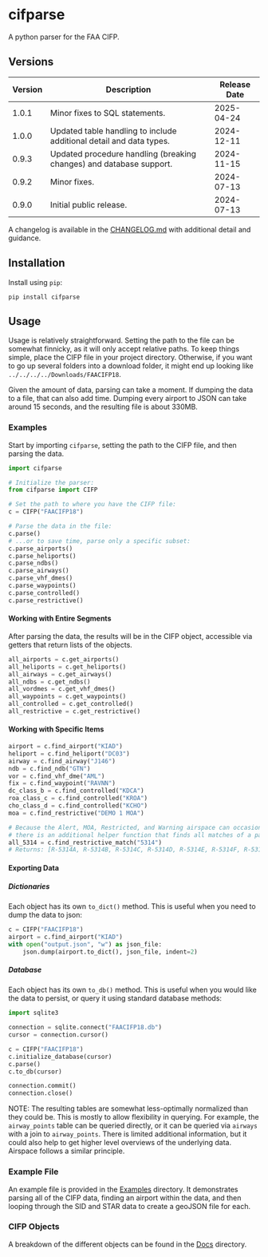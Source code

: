 # cifparse

A python parser for the FAA CIFP.

## Versions

| Version | Description                                                         | Release Date |
| ------- | ------------------------------------------------------------------- | ------------ |
| 1.0.1   | Minor fixes to SQL statements.                                      | 2025-04-24   |
| 1.0.0   | Updated table handling to include additional detail and data types. | 2024-12-11   |
| 0.9.3   | Updated procedure handling (breaking changes) and database support. | 2024-11-15   |
| 0.9.2   | Minor fixes.                                                        | 2024-07-13   |
| 0.9.0   | Initial public release.                                             | 2024-07-13   |

A changelog is available in the [CHANGELOG.md](./CHANGELOG.md) with additional detail and guidance.

## Installation

Install using `pip`:

```
pip install cifparse
```

## Usage

Usage is relatively straightforward. Setting the path to the file can be somewhat finnicky, as it will only accept relative paths. To keep things simple, place the CIFP file in your project directory. Otherwise, if you want to go up several folders into a download folder, it might end up looking like `../../../../Downloads/FAACIFP18`.

Given the amount of data, parsing can take a moment. If dumping the data to a file, that can also add time. Dumping every airport to JSON can take around 15 seconds, and the resulting file is about 330MB.

### Examples

Start by importing `cifparse`, setting the path to the CIFP file, and then parsing the data.

```python
import cifparse

# Initialize the parser:
from cifparse import CIFP

# Set the path to where you have the CIFP file:
c = CIFP("FAACIFP18")

# Parse the data in the file:
c.parse()
# ...or to save time, parse only a specific subset:
c.parse_airports()
c.parse_heliports()
c.parse_ndbs()
c.parse_airways()
c.parse_vhf_dmes()
c.parse_waypoints()
c.parse_controlled()
c.parse_restrictive()
```

#### Working with Entire Segments

After parsing the data, the results will be in the CIFP object, accessible via getters that return lists of the objects.

```python
all_airports = c.get_airports()
all_heliports = c.get_heliports()
all_airways = c.get_airways()
all_ndbs = c.get_ndbs()
all_vordmes = c.get_vhf_dmes()
all_waypoints = c.get_waypoints()
all_controlled = c.get_controlled()
all_restrictive = c.get_restrictive()
```

#### Working with Specific Items

```python
airport = c.find_airport("KIAD")
heliport = c.find_heliport("DC03")
airway = c.find_airway("J146")
ndb = c.find_ndb("GTN")
vor = c.find_vhf_dme("AML")
fix = c.find_waypoint("RAVNN")
dc_class_b = c.find_controlled("KDCA")
roa_class_c = c.find_controlled("KROA")
cho_class_d = c.find_controlled("KCHO")
moa = c.find_restrictive("DEMO 1 MOA")

# Because the Alert, MOA, Restricted, and Warning airspace can occasionally be named oddly,
# there is an additional helper function that finds all matches of a particular substring:
all_5314 = c.find_restrictive_match("5314")
# Returns: [R-5314A, R-5314B, R-5314C, R-5314D, R-5314E, R-5314F, R-5314H, R-5314J]
```

#### Exporting Data

##### Dictionaries

Each object has its own `to_dict()` method. This is useful when you need to dump the data to json:

```python
c = CIFP("FAACIFP18")
airport = c.find_airport("KIAD")
with open("output.json", "w") as json_file:
    json.dump(airport.to_dict(), json_file, indent=2)
```

##### Database

Each object has its own `to_db()` method. This is useful when you would like the data to persist, or query it using standard database methods:

```python
import sqlite3

connection = sqlite.connect("FAACIFP18.db")
cursor = connection.cursor()

c = CIFP("FAACIFP18")
c.initialize_database(cursor)
c.parse()
c.to_db(cursor)

connection.commit()
connection.close()
```

NOTE: The resulting tables are somewhat less-optimally normalized than they could be. This is mostly to allow flexibility in querying. For example, the `airway_points` table can be queried directly, or it can be queried via `airways` with a join to `airway_points`. There is limited additional information, but it could also help to get higher level overviews of the underlying data. Airspace follows a similar principle.

### Example File

An example file is provided in the [Examples](./examples/) directory. It demonstrates parsing all of the CIFP data, finding an airport within the data, and then looping through the SID and STAR data to create a geoJSON file for each.

### CIFP Objects

A breakdown of the different objects can be found in the [Docs](./docs/) directory.
